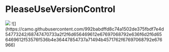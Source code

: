 # PleaseUseVersionControl
<img src="https://drive.google.com/file/d/1X1ELQR_NBD9vxBOa1ObBOMiTDk6mFFy1/view?usp=sharing">
![](https://camo.githubusercontent.com/992babdffd8c74a1502de375fbdf7e4d54773242/68747470733a2f2f6d656469612e67697068792e636f6d2f6d656469612f53576f536b4e36447854737a71494b4571762f67697068792e676966)
